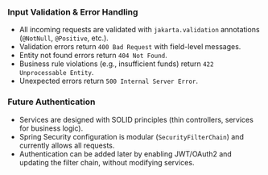 ### Input Validation & Error Handling
- All incoming requests are validated with `jakarta.validation` annotations (`@NotNull`, `@Positive`, etc.).
- Validation errors return `400 Bad Request` with field-level messages.
- Entity not found errors return `404 Not Found`.
- Business rule violations (e.g., insufficient funds) return `422 Unprocessable Entity`.
- Unexpected errors return `500 Internal Server Error`.

### Future Authentication
- Services are designed with SOLID principles (thin controllers, services for business logic).
- Spring Security configuration is modular (`SecurityFilterChain`) and currently allows all requests.
- Authentication can be added later by enabling JWT/OAuth2 and updating the filter chain, without modifying services.